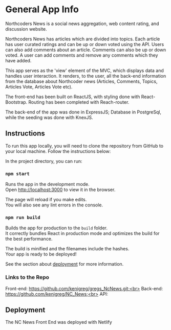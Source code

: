 # General App Info

Northcoders News is a social news aggregation, web content rating, and discussion website.

Northcoders News has articles which are divided into topics. Each article has user curated ratings and can be up or down voted using the API. Users can also add comments about an article. Comments can also be up or down voted. A user can add comments and remove any comments which they have added.

This app serves as the 'view' element of the MVC, which displays data and handles user interaction. It renders, to the user, all the back-end information from the database about Northcoder news (Articles, Comments, Topics, Articles Vote, Articles Vote etc).

The front-end has been built on ReactJS, with styling done with React-Bootstrap. Routing has been completed with Reach-router.

The back-end of the app was done in ExpressJS; Database in PostgreSql, while the seeding was done with KnexJS.

## Instructions

To run this app locally, you will need to clone the repository from GitHub to your local machine. Follow the instructions below:

In the project directory, you can run:

### `npm start`

Runs the app in the development mode.<br>
Open [http://localhost:3000](http://localhost:3000) to view it in the browser.

The page will reload if you make edits.<br>
You will also see any lint errors in the console.

### `npm run build`

Builds the app for production to the `build` folder.<br>
It correctly bundles React in production mode and optimizes the build for the best performance.

The build is minified and the filenames include the hashes.<br>
Your app is ready to be deployed!

See the section about [deployment](https://facebook.github.io/create-react-app/docs/deployment) for more information.

### Links to the Repo

Front-end: https://github.com/kenigreg/gregs_NcNews.git;<br>
Back-end: https://github.com/kenigreg/NC_News;<br>
API: <br>

## Deployment

The NC News Front End was deployed with Netlify
